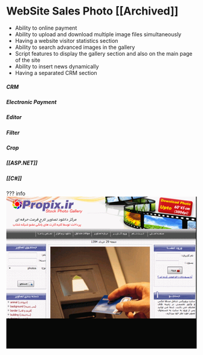 
# WebSite Sales Photo [[Archived]]
 
* Ability to online payment
* Ability to upload and download multiple image files simultaneously
* Having a website visitor statistics section
* Ability to search advanced images in the gallery
* Script features to display the gallery section and also on the main page of the site
* Ability to insert news dynamically
* Having a separated CRM section

##### CRM

##### Electronic Payment

##### Editor

##### Filter

##### Crop

##### [[ASP.NET]]

##### [[C#]]

??? info
    ![Sales Photo](../../assets/attachments/main_4c9e5.gif)